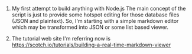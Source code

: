 1. My first attempt to build anything with Node.js
  The main concept of the script is just to provide some hotspot editing for those database files (JSON and plaintext). So, I'm starting with a simple markdown editor which may be transformed into JSON or some list based viewer.
  
2. The tutorial web site I'm referring now is
  https://scotch.io/tutorials/building-a-real-time-markdown-viewer
  
  
  
  

